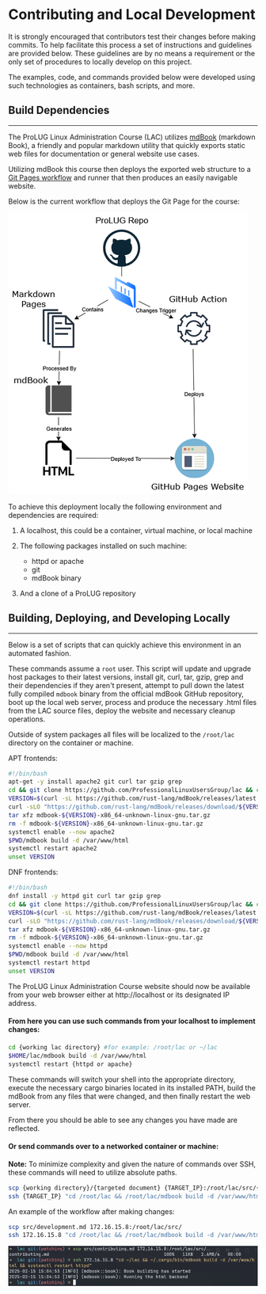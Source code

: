 # Contributing and Local Development

It is strongly encouraged that contributors test their changes before making
commits. To help facilitate this process a set of instructions and guidelines
are provided below. These guidelines are by no means a requirement or the only
set of procedures to locally develop on this project.

The examples, code, and commands provided below were developed using such
technologies as containers, bash scripts, and more.

## Build Dependencies

---

The ProLUG Linux Administration Course (LAC) utilizes [mdBook](https://github.com/rust-lang/mdBook)
(markdown Book), a friendly and popular markdown utility that quickly exports static web files for
documentation or general website use cases.

Utilizing mdBook this course then deploys the exported web structure to a
[Git Pages workflow](https://docs.github.com/en/pages/getting-started-with-github-pages/using-custom-workflows-with-github-pages) and runner that then produces an easily navigable website.

Below is the current workflow that deploys the Git Page for the course:

![workflow](assets/images/workflow.png)

To achieve this deployment locally the following environment and dependencies are
required:

1. A localhost, this could be a container, virtual machine, or local machine
2. The following packages installed on such machine:

   - httpd or apache
   - git
   - mdBook binary

3. And a clone of a ProLUG repository

## Building, Deploying, and Developing Locally

---

Below is a set of scripts that can quickly achieve this environment in an automated fashion.

These commands assume a `root` user. This script will update and upgrade host packages to
their latest versions, install git, curl, tar, gzip, grep and their dependencies if they aren't present,
attempt to pull down the latest fully compiled `mdbook` binary from the official mdBook GitHub repository, boot
up the local web server, process and produce the necessary .html files from the LAC source files, deploy
the website and necessary cleanup operations.

Outside of system packages all files will be localized to the `/root/lac` directory on the container or machine.

APT frontends:

```bash
#!/bin/bash
apt-get -y install apache2 git curl tar gzip grep
cd && git clone https://github.com/ProfessionalLinuxUsersGroup/lac && cd $HOME/lac
VERSION=$(curl -sL https://github.com/rust-lang/mdBook/releases/latest | grep -Po -m 1 'v(?:\d\.){2}\d+')
curl -sLO "https://github.com/rust-lang/mdBook/releases/download/${VERSION}/mdbook-${VERSION}-x86_64-unknown-linux-gnu.tar.gz"
tar xfz mdbook-${VERSION}-x86_64-unknown-linux-gnu.tar.gz
rm -f mdbook-${VERSION}-x86_64-unknown-linux-gnu.tar.gz
systemctl enable --now apache2
$PWD/mdbook build -d /var/www/html
systemctl restart apache2
unset VERSION
```

DNF frontends:

```bash
#!/bin/bash
dnf install -y httpd git curl tar gzip grep
cd && git clone https://github.com/ProfessionalLinuxUsersGroup/lac && cd $HOME/lac
VERSION=$(curl -sL https://github.com/rust-lang/mdBook/releases/latest | grep -Po -m 1 'v(?:\d\.){2}\d+')
curl -sLO "https://github.com/rust-lang/mdBook/releases/download/${VERSION}/mdbook-${VERSION}-x86_64-unknown-linux-gnu.tar.gz"
tar xfz mdbook-${VERSION}-x86_64-unknown-linux-gnu.tar.gz
rm -f mdbook-${VERSION}-x86_64-unknown-linux-gnu.tar.gz
systemctl enable --now httpd
$PWD/mdbook build -d /var/www/html
systemctl restart httpd
unset VERSION
```

The ProLUG Linux Administration Course website should now be available from your
web browser either at http://localhost or its designated IP address.

#### From here you can use such commands from your localhost to implement changes:

```bash
cd {working lac directory} #for example: /root/lac or ~/lac
$HOME/lac/mdbook build -d /var/www/html
systemctl restart {httpd or apache}
```

These commands will switch your shell into the appropriate directory, execute
the necessary cargo binaries located in its installed PATH, build the mdBook
from any files that were changed, and then finally restart the web server.

From there you should be able to see any changes you have made are reflected.

#### Or send commands over to a networked container or machine:

**Note:** To minimize complexity and given the nature of commands over SSH,
these commands will need to utilize absolute paths.

```bash
scp {working directory}/{targeted document} {TARGET_IP}:/root/lac/src/{targeted document}
ssh {TARGET_IP} "cd /root/lac && /root/lac/mdbook build -d /var/www/html && systemctl restart httpd"
```

An example of the workflow after making changes:

```bash
scp src/development.md 172.16.15.8:/root/lac/src/
ssh 172.16.15.8 "cd /root/lac && /root/lac/mdbook build -d /var/www/html && systemctl restart httpd"
```

![flow](assets/images/flow.png)
